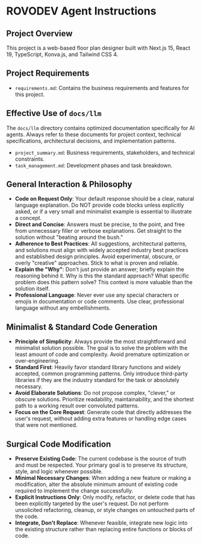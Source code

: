 # ROVODEV Agent Instructions

## Project Overview
This project is a web-based floor plan designer built with Next.js 15, React 19, TypeScript, Konva.js, and Tailwind CSS 4.

## Project Requirements

- `requirements.md`: Contains the business requirements and features for this project.

## Effective Use of `docs/llm`

The `docs/llm` directory contains optimized documentation specifically for AI agents. Always refer to these documents for project context, technical specifications, architectural decisions, and implementation patterns.

- `project_summary.md`: Business requirements, stakeholders, and technical constraints.
- `task_management.md`: Development phases and task breakdown.

## General Interaction & Philosophy

-   **Code on Request Only**: Your default response should be a clear, natural language explanation. Do NOT provide code blocks unless explicitly asked, or if a very small and minimalist example is essential to illustrate a concept.
-   **Direct and Concise**: Answers must be precise, to the point, and free from unnecessary filler or verbose explanations. Get straight to the solution without "beating around the bush."
-   **Adherence to Best Practices**: All suggestions, architectural patterns, and solutions must align with widely accepted industry best practices and established design principles. Avoid experimental, obscure, or overly "creative" approaches. Stick to what is proven and reliable.
-   **Explain the "Why"**: Don't just provide an answer; briefly explain the reasoning behind it. Why is this the standard approach? What specific problem does this pattern solve? This context is more valuable than the solution itself.
-   **Professional Language**: Never ever use any special characters or emojis in documentation or code comments. Use clear, professional language without any embellishments.

## Minimalist & Standard Code Generation

-   **Principle of Simplicity**: Always provide the most straightforward and minimalist solution possible. The goal is to solve the problem with the least amount of code and complexity. Avoid premature optimization or over-engineering.
-   **Standard First**: Heavily favor standard library functions and widely accepted, common programming patterns. Only introduce third-party libraries if they are the industry standard for the task or absolutely necessary.
-   **Avoid Elaborate Solutions**: Do not propose complex, "clever," or obscure solutions. Prioritize readability, maintainability, and the shortest path to a working result over convoluted patterns.
-   **Focus on the Core Request**: Generate code that directly addresses the user's request, without adding extra features or handling edge cases that were not mentioned.


## Surgical Code Modification

-   **Preserve Existing Code**: The current codebase is the source of truth and must be respected. Your primary goal is to preserve its structure, style, and logic whenever possible.
-   **Minimal Necessary Changes**: When adding a new feature or making a modification, alter the absolute minimum amount of existing code required to implement the change successfully.
-   **Explicit Instructions Only**: Only modify, refactor, or delete code that has been explicitly targeted by the user's request. Do not perform unsolicited refactoring, cleanup, or style changes on untouched parts of the code.
-   **Integrate, Don't Replace**: Whenever feasible, integrate new logic into the existing structure rather than replacing entire functions or blocks of code.
